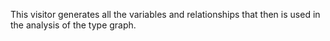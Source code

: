 This visitor generates all the variables and relationships that then is used in the analysis of the type graph.